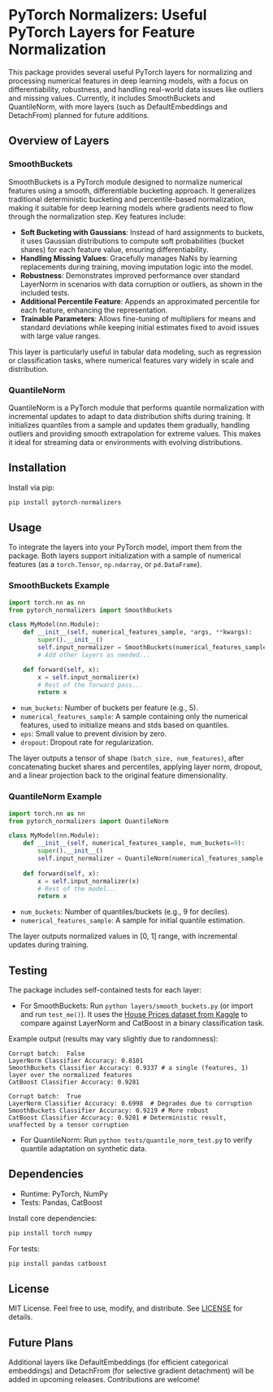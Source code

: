 # PyTorch Normalizers: Useful PyTorch Layers for Feature Normalization

This package provides several useful PyTorch layers for normalizing and processing numerical features in deep learning models, with a focus on differentiability, robustness, and handling real-world data issues like outliers and missing values. Currently, it includes SmoothBuckets and QuantileNorm, with more layers (such as DefaultEmbeddings and DetachFrom) planned for future additions.

## Overview of Layers

### SmoothBuckets
SmoothBuckets is a PyTorch module designed to normalize numerical features using a smooth, differentiable bucketing approach. It generalizes traditional deterministic bucketing and percentile-based normalization, making it suitable for deep learning models where gradients need to flow through the normalization step. Key features include:

- **Soft Bucketing with Gaussians**: Instead of hard assignments to buckets, it uses Gaussian distributions to compute soft probabilities (bucket shares) for each feature value, ensuring differentiability.
- **Handling Missing Values**: Gracefully manages NaNs by learning replacements during training, moving imputation logic into the model.
- **Robustness**: Demonstrates improved performance over standard LayerNorm in scenarios with data corruption or outliers, as shown in the included tests.
- **Additional Percentile Feature**: Appends an approximated percentile for each feature, enhancing the representation.
- **Trainable Parameters**: Allows fine-tuning of multipliers for means and standard deviations while keeping initial estimates fixed to avoid issues with large value ranges.

This layer is particularly useful in tabular data modeling, such as regression or classification tasks, where numerical features vary widely in scale and distribution.

### QuantileNorm
QuantileNorm is a PyTorch module that performs quantile normalization with incremental updates to adapt to data distribution shifts during training. It initializes quantiles from a sample and updates them gradually, handling outliers and providing smooth extrapolation for extreme values. This makes it ideal for streaming data or environments with evolving distributions.

## Installation

Install via pip:

```bash
pip install pytorch-normalizers
```

## Usage

To integrate the layers into your PyTorch model, import them from the package. Both layers support initialization with a sample of numerical features (as a `torch.Tensor`, `np.ndarray`, or `pd.DataFrame`).

### SmoothBuckets Example

```python
import torch.nn as nn
from pytorch_normalizers import SmoothBuckets

class MyModel(nn.Module):
    def __init__(self, numerical_features_sample, *args, **kwargs):
        super().__init__()
        self.input_normalizer = SmoothBuckets(numerical_features_sample) # num_buckets=5, eps=1e-5, dropout=0.1 are optional here
        # Add other layers as needed...

    def forward(self, x):
        x = self.input_normalizer(x)
        # Rest of the forward pass...
        return x
```

- `num_buckets`: Number of buckets per feature (e.g., 5).
- `numerical_features_sample`: A sample containing only the numerical features, used to initialize means and stds based on quantiles.
- `eps`: Small value to prevent division by zero.
- `dropout`: Dropout rate for regularization.

The layer outputs a tensor of shape `(batch_size, num_features)`, after concatenating bucket shares and percentiles, applying layer norm, dropout, and a linear projection back to the original feature dimensionality.

### QuantileNorm Example

```python
import torch.nn as nn
from pytorch_normalizers import QuantileNorm

class MyModel(nn.Module):
    def __init__(self, numerical_features_sample, num_buckets=9):
        super().__init__()
        self.input_normalizer = QuantileNorm(numerical_features_sample, num_buckets)
    
    def forward(self, x):
        x = self.input_normalizer(x)
        # Rest of the model...
        return x
```

- `num_buckets`: Number of quantiles/buckets (e.g., 9 for deciles).
- `numerical_features_sample`: A sample for initial quantile estimation.

The layer outputs normalized values in [0, 1] range, with incremental updates during training.

## Testing

The package includes self-contained tests for each layer:

- For SmoothBuckets: Run `python layers/smooth_buckets.py` (or import and run `test_me()`). It uses the [House Prices dataset from Kaggle](https://www.kaggle.com/competitions/house-prices-advanced-regression-techniques/overview) to compare against LayerNorm and CatBoost in a binary classification task.

Example output (results may vary slightly due to randomness):

```
Corrupt batch:  False
LayerNorm Classifier Accuracy: 0.8101 
SmoothBuckets Classifier Accuracy: 0.9337 # a single (features, 1) layer over the normalized features
CatBoost Classifier Accuracy: 0.9281

Corrupt batch:  True
LayerNorm Classifier Accuracy: 0.6998  # Degrades due to corruption
SmoothBuckets Classifier Accuracy: 0.9219 # More robust
CatBoost Classifier Accuracy: 0.9281 # Deterministic result, unaffected by a tensor corruption
```

- For QuantileNorm: Run `python tests/quantile_norm_test.py` to verify quantile adaptation on synthetic data.

## Dependencies

- Runtime: PyTorch, NumPy
- Tests: Pandas, CatBoost

Install core dependencies:

```bash
pip install torch numpy
```

For tests:

```bash
pip install pandas catboost
```

## License

MIT License. Feel free to use, modify, and distribute. See [LICENSE](LICENSE) for details.

## Future Plans

Additional layers like DefaultEmbeddings (for efficient categorical embeddings) and DetachFrom (for selective gradient detachment) will be added in upcoming releases. Contributions are welcome!